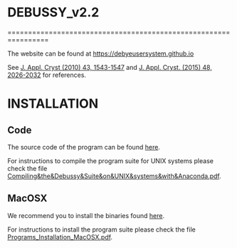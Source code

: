 # DEBUSSY_v2.2
================================================================


The website can be found at https://debyeusersystem.github.io 

See [J. Appl. Cryst (2010) 43, 1543-1547](https://onlinelibrary.wiley.com/iucr/doi/10.1107/S0021889810041889) and [J. Appl. Cryst. (2015) 48, 2026-2032](http://scripts.iucr.org/cgi-bin/paper?S1600576715020488) for references.


INSTALLATION
================================================================

Code
------

The source code of the program can be found [here](UNIX).

For instructions to compile the program suite for UNIX systems please check the file [Compiling&the&Debussy&Suite&on&UNIX&systems&with&Anaconda.pdf](How2install/Compiling&the&Debussy&Suite&on&UNIX&systems&with&Anaconda.pdf).


MacOSX
-------

We recommend you to install the binaries found [here](macOSX).

For instructions to install the program suite please check the file [Programs_Installation_MacOSX.pdf](How2install/Programs_Installation_MacOSX.pdf).

